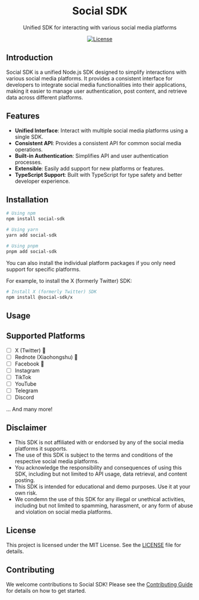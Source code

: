 <p align="center">
  <h1 align="center">Social SDK</h1>
  <p align="center">
    Unified SDK for interacting with various social media platforms
  </p>
</p>

<p align="center">
    <a href="https://opensource.org/licenses/MIT" rel="nofollow"><img src="https://img.shields.io/github/license/socialmated/social-sdk" alt="License"></a>
</p>

## Introduction

Social SDK is a unified Node.js SDK designed to simplify interactions with various social media platforms.
It provides a consistent interface for developers to integrate social media functionalities into their applications, making it easier to manage user authentication, post content, and retrieve data across different platforms.

## Features

- **Unified Interface**: Interact with multiple social media platforms using a single SDK.
- **Consistent API**: Provides a consistent API for common social media operations.
- **Built-in Authentication**: Simplifies API and user authentication processes.
- **Extensible**: Easily add support for new platforms or features.
- **TypeScript Support**: Built with TypeScript for type safety and better developer experience.

## Installation

```bash
# Using npm
npm install social-sdk

# Using yarn
yarn add social-sdk

# Using pnpm
pnpm add social-sdk
```

You can also install the individual platform packages if you only need support for specific platforms.

For example, to install the X (formerly Twitter) SDK:

```bash
# Install X (formerly Twitter) SDK
npm install @social-sdk/x
```

## Usage

## Supported Platforms

- [ ] X (Twitter) :construction:
- [ ] Rednote (Xiaohongshu) :construction:
- [ ] Facebook :construction:
- [ ] Instagram
- [ ] TikTok
- [ ] YouTube
- [ ] Telegram
- [ ] Discord

... And many more!

## Disclaimer

- This SDK is not affiliated with or endorsed by any of the social media platforms it supports.
- The use of this SDK is subject to the terms and conditions of the respective social media platforms.
- You acknowledge the responsibility and consequences of using this SDK, including but not limited to API usage, data retrieval, and content posting.
- This SDK is intended for educational and demo purposes. Use it at your own risk.
- We condemn the use of this SDK for any illegal or unethical activities, including but not limited to spamming, harassment, or any form of abuse and violation on social media platforms.

## License

This project is licensed under the MIT License. See the [LICENSE](./LICENSE) file for details.

## Contributing

We welcome contributions to Social SDK! Please see the [Contributing Guide](./CONTRIBUTING.md) for details on how to get started.
